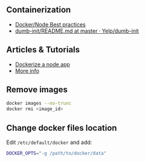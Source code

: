 

## Containerization

* [Docker/Node Best practices](https://github.com/nodejs/docker-node/blob/master/docs/BestPractices.md#cmd)
* [dumb-init/README.md at master · Yelp/dumb-init](https://github.com/Yelp/dumb-init/blob/master/README.md)


## Articles & Tutorials

* [Dockerize a node app](https://nodesource.com/blog/dockerizing-your-nodejs-applications)
* [More info](http://blog.thoward37.me/articles/where-are-docker-images-stored/)



## Remove images

```sh
docker images --no-trunc
docker rmi <image_id>
```
## Change docker files location

Edit `/etc/default/docker` and add:

```sh
DOCKER_OPTS="-g /path/to/docker/data"
```

<!--stackedit_data:
eyJoaXN0b3J5IjpbLTIwODE0MjM3NzRdfQ==
-->